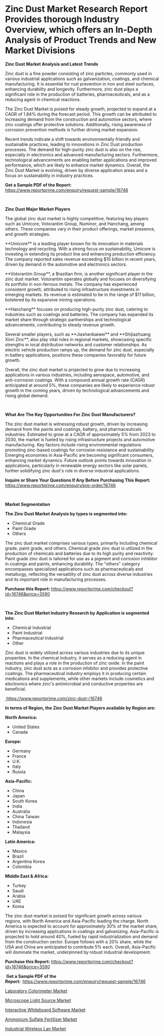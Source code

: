<p><h1>Zinc Dust Market Research Report Provides thorough Industry Overview, which offers an In-Depth Analysis of Product Trends and New Market Divisions</h1></p><p><strong>Zinc Dust Market Analysis and Latest Trends</strong></p>
<p><p>Zinc dust is a fine powder consisting of zinc particles, commonly used in various industrial applications such as galvanization, coatings, and chemical manufacturing. It is essential for rust prevention in iron and steel surfaces, enhancing durability and longevity. Furthermore, zinc dust plays a significant role in the production of batteries, pharmaceuticals, and as a reducing agent in chemical reactions.</p><p>The Zinc Dust Market is poised for steady growth, projected to expand at a CAGR of 1.84% during the forecast period. This growth can be attributed to increasing demand from the construction and automotive sectors, where zinc coatings offer protective solutions. Additionally, rising awareness of corrosion prevention methods is further driving market expansion.</p><p>Recent trends indicate a shift towards environmentally friendly and sustainable practices, leading to innovations in Zinc Dust production processes. The demand for high-purity zinc dust is also on the rise, especially in electronics and advanced manufacturing sectors. Furthermore, technological advancements are enabling better applications and improved performance, which are likely to enhance market dynamics. Overall, the Zinc Dust Market is evolving, driven by diverse application areas and a focus on sustainability in industry practices.</p></p>
<p><strong>Get a Sample PDF of the Report:&nbsp;</strong> <a href="https://www.reportprime.com/enquiry/request-sample/16746?utm_campaign=1840&utm_medium=2&utm_source=Github&utm_content=ia&utm_term=24112024&utm_id=zinc-dust">https://www.reportprime.com/enquiry/request-sample/16746</a></p>
<p>&nbsp;</p>
<p><strong>Zinc Dust Major Market Players</strong></p>
<p><p>The global zinc dust market is highly competitive, featuring key players such as Umicore, Votorantim Group, Numinor, and Hanchang, among others. These companies vary in their product offerings, market presence, and growth strategies.</p><p>**Umicore** is a leading player known for its innovation in materials technology and recycling. With a strong focus on sustainability, Umicore is investing in extending its product line and enhancing production efficiency. The company reported sales revenue exceeding $15 billion in recent years, driven by demand in the automotive and electronics sectors.</p><p>**Votorantim Group**, a Brazilian firm, is another significant player in the zinc dust market. Votorantim operates globally and focuses on diversifying its portfolio in non-ferrous metals. The company has experienced consistent growth, attributed to rising infrastructure investments in emerging markets. Its revenue is estimated to be in the range of $11 billion, bolstered by its expansive mining operations.</p><p>**Hanchang** focuses on producing high-purity zinc dust, catering to industries such as coatings and batteries. The company has expanded its market share through strategic partnerships and technological advancements, contributing to steady revenue growth.</p><p>Several smaller players, such as **Jiashanbaiwei** and **Shijiazhuang Xinri Zinc**, also play vital roles in regional markets, showcasing specific strengths in local distribution networks and customer relationships. As electric vehicle production ramps up, the demand for zinc dust, especially in battery applications, positions these companies favorably for future growth.</p><p>Overall, the zinc dust market is projected to grow due to increasing applications in various industries, including aerospace, automotive, and anti-corrosion coatings. With a compound annual growth rate (CAGR) anticipated at around 5%, these companies are likely to experience robust growth in the coming years, driven by technological advancements and rising global demand.</p></p>
<p>&nbsp;</p>
<p><strong>What Are The Key Opportunities For Zinc Dust Manufacturers?</strong></p>
<p><p>The zinc dust market is witnessing robust growth, driven by increasing demand from the paints and coatings, battery, and pharmaceuticals industries. Estimated to grow at a CAGR of approximately 5% from 2023 to 2030, the market is fueled by rising infrastructure projects and automotive manufacturing. Key factors include rising environmental regulations promoting zinc-based coatings for corrosion resistance and sustainability. Emerging economies in Asia-Pacific are becoming significant consumers, enhancing market dynamics. Future outlook points towards innovation in applications, particularly in renewable energy sectors like solar panels, further solidifying zinc dust's role in diverse industrial applications.</p></p>
<p><strong>Inquire or Share Your Questions If Any Before Purchasing This Report:</strong> <a href="https://www.reportprime.com/enquiry/pre-order/16746?utm_campaign=1840&utm_medium=2&utm_source=Github&utm_content=ia&utm_term=24112024&utm_id=zinc-dust">https://www.reportprime.com/enquiry/pre-order/16746</a></p>
<p>&nbsp;</p>
<p><strong>Market Segmentation</strong></p>
<p><strong>The Zinc Dust Market Analysis by types is segmented into:</strong></p>
<p><ul><li>Chemical Grade</li><li>Paint Grade</li><li>Others</li></ul></p>
<p><p>The zinc dust market comprises various types, primarily including chemical grade, paint grade, and others. Chemical grade zinc dust is utilized in the production of chemicals and batteries due to its high purity and reactivity. Paint grade zinc dust is tailored for use as a pigment and corrosion inhibitor in coatings and paints, enhancing durability. The "others" category encompasses specialized applications such as pharmaceuticals and metallurgy, reflecting the versatility of zinc dust across diverse industries and its important role in manufacturing processes.</p></p>
<p><strong>Purchase this Report:&nbsp;</strong><a href="https://www.reportprime.com/checkout?id=16746&price=3590&utm_campaign=1840&utm_medium=2&utm_source=Github&utm_content=ia&utm_term=24112024&utm_id=zinc-dust">https://www.reportprime.com/checkout?id=16746&price=3590</a></p>
<p>&nbsp;</p>
<p><strong>The Zinc Dust Market Industry Research by Application is segmented into:</strong></p>
<p><ul><li>Chemical Industrial</li><li>Paint Industrial</li><li>Pharmaceutical Industrial</li><li>Other</li></ul></p>
<p><p>Zinc dust is widely utilized across various industries due to its unique properties. In the chemical industry, it serves as a reducing agent in reactions and plays a role in the production of zinc oxide. In the paint industry, zinc dust acts as a corrosion inhibitor and provides protective coatings. The pharmaceutical industry employs it in producing certain medications and supplements, while other markets include cosmetics and electronics where zinc's antimicrobial and conductive properties are beneficial.</p></p>
<p><a href="https://www.reportprime.com/zinc-dust-r16746?utm_campaign=1840&utm_medium=2&utm_source=Github&utm_content=ia&utm_term=24112024&utm_id=zinc-dust">&nbsp;https://www.reportprime.com/zinc-dust-r16746</a></p>
<p><strong>In terms of Region, the Zinc Dust Market Players available by Region are:</strong></p>
<p>
    <p> <strong> North America: </strong>
        <ul>
            <li>United States</li>
            <li>Canada</li>
        </ul>
        </p> 
    <p> <strong> Europe: </strong>
        <ul>
            <li>Germany</li>
            <li>France</li>
            <li>U.K.</li>
            <li>Italy</li>
            <li>Russia</li>
        </ul>
        </p> 
    <p> <strong> Asia-Pacific: </strong>
        <ul>
            <li>China</li>
            <li>Japan</li>
            <li>South Korea</li>
            <li>India</li>
            <li>Australia</li>
            <li>China Taiwan</li>
            <li>Indonesia</li>
            <li>Thailand</li>
            <li>Malaysia</li>
        </ul>
        </p> 
    <p> <strong> Latin America: </strong>
        <ul>
            <li>Mexico</li>
            <li>Brazil</li>
            <li>Argentina Korea</li>
            <li>Colombia</li>
        </ul>
        </p> 
    <p> <strong> Middle East & Africa: </strong>
        <ul>
            <li>Turkey</li>
            <li>Saudi</li>
            <li>Arabia</li>
            <li>UAE</li>
            <li>Korea</li>
        </ul>
    </p>
    </p>
<p><p>The zinc dust market is poised for significant growth across various regions, with North America and Asia-Pacific leading the charge. North America is expected to account for approximately 30% of the market share, driven by increasing applications in coatings and galvanizing. Asia-Pacific is projected to hold around 40%, fueled by rapid industrialization and demand from the construction sector. Europe follows with a 20% share, while the USA and China are anticipated to contribute 5% each. Overall, Asia-Pacific will dominate the market, underpinned by robust industrial development.</p></p>
<p><strong>Purchase this Report: </strong><a href="https://www.reportprime.com/checkout?id=16746&price=3590&utm_campaign=1840&utm_medium=2&utm_source=Github&utm_content=ia&utm_term=24112024&utm_id=zinc-dust">https://www.reportprime.com/checkout?id=16746&price=3590</a></p>
<p>&nbsp;<strong>Get a Sample PDF of the Report:&nbsp;&nbsp;</strong><a href="https://www.reportprime.com/enquiry/request-sample/16746?utm_campaign=1840&utm_medium=2&utm_source=Github&utm_content=ia&utm_term=24112024&utm_id=zinc-dust">https://www.reportprime.com/enquiry/request-sample/16746</a></p>
<p><strong></strong></p>
<p><p><a href="https://www.linkedin.com/pulse/detailed-report-thesize-dynamics-expected-growth-97-cagrof-hsxme?utm_campaign=1840&utm_medium=2&utm_source=Github&utm_content=ia&utm_term=24112024&utm_id=zinc-dust">Laboratory Colorimeter Market</a></p><p><a href="https://www.linkedin.com/pulse/future-trends-revenue-forecast-cagr-143-microscope-light-yztme?utm_campaign=1840&utm_medium=2&utm_source=Github&utm_content=ia&utm_term=24112024&utm_id=zinc-dust">Microscope Light Source Market</a></p><p><a href="https://issuu.com/reportprime-2/docs/interactive-whiteboard-software-mar_da5fe81ba26a34?utm_campaign=1840&utm_medium=2&utm_source=Github&utm_content=ia&utm_term=24112024&utm_id=zinc-dust">Interactive Whiteboard Software Market</a></p><p><a href="https://github.com/vimar16th/Market-Research-Report-List-6/blob/main/ammonium-sulfate-fertilizer-market.md?utm_campaign=1840&utm_medium=2&utm_source=Github&utm_content=ia&utm_term=24112024&utm_id=zinc-dust">Ammonium Sulfate Fertilizer Market</a></p><p><a href="https://issuu.com/reportprime-2/docs/industrial-wireless-lan-market-size_fc618632a0eae1?utm_campaign=1840&utm_medium=2&utm_source=Github&utm_content=ia&utm_term=24112024&utm_id=zinc-dust">Industrial Wireless Lan Market</a></p></p>